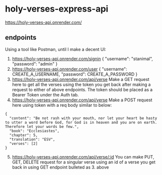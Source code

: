 # holy-verses-express-api
https://holy-verses-api.onrender.com/

## endpoints
Using a tool like Postman, until I make a decent UI:
1. https://holy-verses-api.onrender.com/signin
{
  "username": "stanimal",
  "password": "admin"
}
2. https://holy-verses-api.onrender.com/user
{
  "username": CREATE_A_USERNAME,
  "password": CREATE_A_PASSWORD
}
3. https://holy-verses-api.onrender.com/api/verse 
Make a GET request here to get all the verses using the token you get back after making a request to either of above endpoints.  The token should be placed as a Bearer Token under the Auth tab. 
4. https://holy-verses-api.onrender.com/api/verse
Make a POST request here using token with a req body similar to below:
```
{
  "content": "Be not rash with your mouth, nor let your heart be hasty to utter a word before God, for God is in heaven and you are on earth. Therefore let your words be few.",
  "book": "Ecclesiastes",
  "chapter": 5,
  "translation": "ESV",
  "verses": [2]
}
```
5. https://holy-verses-api.onrender.com/api/verse/:id
You can make PUT, GET, DELETE request for a singular verse using an id of a verse you get back in using GET endpoint bulleted as 3. above
